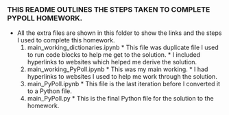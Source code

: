 ### THIS README OUTLINES THE STEPS TAKEN TO COMPLETE PYPOLL HOMEWORK.
  * All the extra files are shown in this folder to show the links and the steps I used to complete this homework.
      1. main_working_dictionaries.ipynb
        * This file was duplicate file I used to run code blocks to help me get to the solution.
        * I included hyperlinks to websites which helped me derive the solution.
      2. main_working_PyPoll.ipynb
        * This was my main working.
        * I had hyperlinks to websites I used to help me work through the solution.
      4. main_PyPoll.ipynb
        * This file is the last iteration before I converted it to a Python file.
      5. main_PyPoll.py
        * This is the final Python file for the solution to the homework.